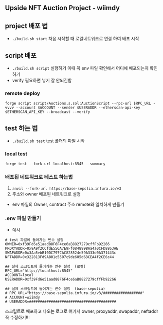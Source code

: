 ## Upside NFT Auction Project - wiimdy

## project 배포 법
- `./build.sh start`  처음 시작할 때 로컬네트워크로 연결 하여 배포 시작

## script 배포
- `./build.sh script`  실행하기 이때 꼭 env 파일 확인해서 어디에 배포되는지 확인하기
- verify 필요하면 넣기 잘 안되긴함
### remote deploy
`forge script script/Auctions.s.sol:AuctionScript --rpc-url $RPC_URL -vvvv --account $ACCOUNT --sender $USERADDR --etherscan-api-key $ETHERSCAN_API_KEY --broadcast --verify`

## test 하는 법
- `./build.sh test` test 폴더의 파일 시작

### local test
`forge test --fork-url localhost:8545 --summary`
### 배포된 네트워크로 테스트 하는법
1. `anvil --fork-url https://base-sepolia.infura.io/v3`
2. 주소와 owner 배포된 네트워크로 설정
- env 파일의 Owner, contract 주소 remote와 일치하게 만들기

### .env 파일 만들기
- 예시 
```plaintext
# test 파일에 들어가는 변수 설정
OWNER=0xf39Fd6e51aad88F6F4ce6aB8827279cffFb92266
PROXYADDR=0x9A9f2CCfdE556A7E9Ff0848998Aa4a0CFD8863AE
SWAPADDR=0x3Aa5ebB10DC797CAC828524e59A333d0A371443c
NFTADDR=0x322813Fd9A801c5507c9de605d63CEA4f2CE6c44

## 실제 스크립트에 들어가는 변수 설정  (로컬)
RPC_URL="http://localhost:8545"
ACCOUNT=local
USERADDR=0xf39Fd6e51aad88F6F4ce6aB8827279cffFb92266

## 실제 스크립트에 들어가는 변수 설정  (base-sepolia)
# RPC_URL="https://base-sepolia.infura.io/v3/##################"
# ACCOUNT=wiimdy
# USERADDR=########################################
```
스크립트로 배포하고 나오는 로그로 
여기서 owner, proxyaddr, swapaddr, neftaddr 꼭 수정하기!!!

